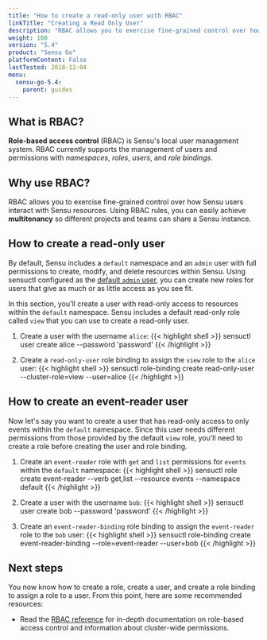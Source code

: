 ```yaml
---
title: "How to create a read-only user with RBAC"
linkTitle: "Creating a Read Only User"
description: "RBAC allows you to exercise fine-grained control over how Sensu users interact with Sensu resources. Using RBAC rules, you can easily achieve multitenancy so different projects and teams can share a Sensu instance. Read the guide to get started creating users with Sensu RBAC."
weight: 100
version: "5.4"
product: "Sensu Go"
platformContent: False
lastTested: 2018-12-04
menu: 
  sensu-go-5.4:
    parent: guides
---
```


## What is RBAC?
**Role-based access control** (RBAC) is Sensu's local user management system. RBAC currently supports the management of users and permissions with *namespaces*, *roles*, *users*, and *role bindings*.

## Why use RBAC?
RBAC allows you to exercise fine-grained control over how Sensu users interact 
with Sensu resources. Using RBAC rules, you can easily achieve **multitenancy** 
so different projects and teams can share a Sensu instance. 

## How to create a read-only user
By default, Sensu includes a `default` namespace and an `admin` user with full permissions to create, modify, and delete resources within Sensu.
Using sensuctl configured as the [default `admin` user][2], you can create new roles for users that give as much or as little access as you see fit.

In this section, you'll create a user with read-only access to resources within the `default` namespace.
Sensu includes a default read-only role called `view` that you can use to create a read-only user.

1. Create a user with the username `alice`:
{{< highlight shell >}}
sensuctl user create alice --password 'password'
{{< /highlight >}}

2. Create a `read-only-user` role binding to assign the `view` role to the `alice` user:
{{< highlight shell >}}
sensuctl role-binding create read-only-user --cluster-role=view --user=alice
{{< /highlight >}}

## How to create an event-reader user
Now let's say you want to create a user that has read-only access to only events within the `default` namespace.
Since this user needs different permissions from those provided by the default `view` role, you'll need to create a role before creating the user and role binding.

1. Create an `event-reader` role with `get` and `list` permissions for `events` within the `default` namespace:
{{< highlight shell >}}
sensuctl role create event-reader --verb get,list --resource events --namespace default
{{< /highlight >}}

2. Create a user with the username `bob`:
{{< highlight shell >}}
sensuctl user create bob  --password 'password'
{{< /highlight >}}

3. Create an `event-reader-binding` role binding to assign the `event-reader` role to the `bob` user:
{{< highlight shell >}}
sensuctl role-binding create event-reader-binding --role=event-reader --user=bob
{{< /highlight >}}

## Next steps

You now know how to create a role, create a user, and create a role binding to assign a role to a user. From this point, here are some recommended resources:

* Read the [RBAC reference][1] for in-depth documentation on role-based access control and information about cluster-wide permissions.

[1]: ../../reference/rbac
[2]: ../../reference/rbac#default-user
